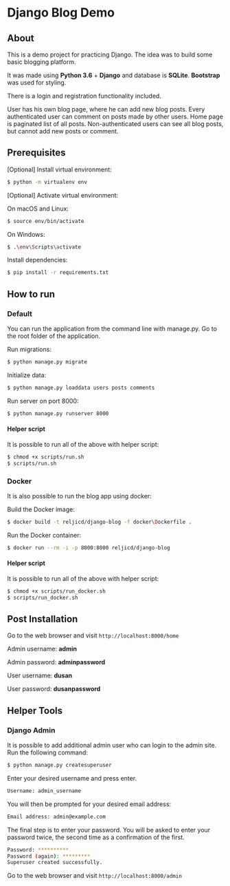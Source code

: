 # Django Blog Demo

## About

This is a demo project for practicing Django.
The idea was to build some basic blogging platform.

It was made using **Python 3.6** + **Django** and database is **SQLite**.
**Bootstrap** was used for styling.

There is a login and registration functionality included.

User has his own blog page, where he can add new blog posts. 
Every authenticated user can comment on posts made by other users.
Home page is paginated list of all posts.
Non-authenticated users can see all blog posts, but cannot add new posts or comment.

## Prerequisites

\[Optional\] Install virtual environment:

```bash
$ python -m virtualenv env
```

\[Optional\] Activate virtual environment:

On macOS and Linux:
```bash
$ source env/bin/activate
```

On Windows:
```bash
$ .\env\Scripts\activate
```

Install dependencies:
```bash
$ pip install -r requirements.txt
```

## How to run

### Default

You can run the application from the command line with manage.py.
Go to the root folder of the application.

Run migrations:
```bash
$ python manage.py migrate
```

Initialize data:
```bash
$ python manage.py loaddata users posts comments
```

Run server on port 8000:
```bash
$ python manage.py runserver 8000
```

#### Helper script

It is possible to run all of the above with helper script:

```bash
$ chmod +x scripts/run.sh
$ scripts/run.sh
```

### Docker

It is also possible to run the blog app using docker:

Build the Docker image:
```bash
$ docker build -t reljicd/django-blog -f docker\Dockerfile .
```

Run the Docker container:
```bash
$ docker run --rm -i -p 8000:8000 reljicd/django-blog
```

#### Helper script

It is possible to run all of the above with helper script:

```bash
$ chmod +x scripts/run_docker.sh
$ scripts/run_docker.sh
```

## Post Installation

Go to the web browser and visit `http://localhost:8000/home`

Admin username: **admin**

Admin password: **adminpassword**

User username: **dusan**

User password: **dusanpassword**

## Helper Tools

### Django Admin

It is possible to add additional admin user who can login to the admin site. Run the following command:
```bash
$ python manage.py createsuperuser
```
Enter your desired username and press enter.
```bash
Username: admin_username
```
You will then be prompted for your desired email address:
```bash
Email address: admin@example.com
```
The final step is to enter your password. You will be asked to enter your password twice, the second time as a confirmation of the first.
```bash
Password: **********
Password (again): *********
Superuser created successfully.
```

Go to the web browser and visit `http://localhost:8000/admin`

